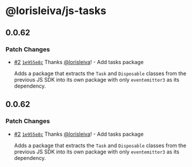 # @lorisleiva/js-tasks

## 0.0.62

### Patch Changes

- [#2](https://github.com/lorisleiva/js-core/pull/2) [`1e955e8c`](https://github.com/lorisleiva/js-core/commit/1e955e8cbf6ce5bcbc452de0bfae774a32a83bf4) Thanks [@lorisleiva](https://github.com/lorisleiva)! - Add tasks package

  Adds a package that extracts the `Task` and `Disposable` classes from the previous JS SDK into its own package with only `eventemitter3` as its dependency.

## 0.0.62

### Patch Changes

- [#2](https://github.com/lorisleiva/js-core/pull/2) [`1e955e8c`](https://github.com/lorisleiva/js-core/commit/1e955e8cbf6ce5bcbc452de0bfae774a32a83bf4) Thanks [@lorisleiva](https://github.com/lorisleiva)! - Add tasks package

  Adds a package that extracts the `Task` and `Disposable` classes from the previous JS SDK into its own package with only `eventemitter3` as its dependency.
